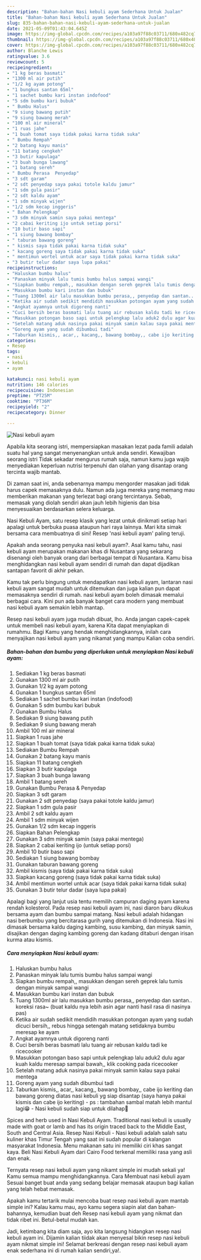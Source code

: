 ```yaml
---
description: "Bahan-bahan Nasi kebuli ayam Sederhana Untuk Jualan"
title: "Bahan-bahan Nasi kebuli ayam Sederhana Untuk Jualan"
slug: 835-bahan-bahan-nasi-kebuli-ayam-sederhana-untuk-jualan
date: 2021-05-09T01:43:04.645Z
image: https://img-global.cpcdn.com/recipes/a103a97f88c03711/680x482cq70/nasi-kebuli-ayam-foto-resep-utama.jpg
thumbnail: https://img-global.cpcdn.com/recipes/a103a97f88c03711/680x482cq70/nasi-kebuli-ayam-foto-resep-utama.jpg
cover: https://img-global.cpcdn.com/recipes/a103a97f88c03711/680x482cq70/nasi-kebuli-ayam-foto-resep-utama.jpg
author: Blanche Lewis
ratingvalue: 3.6
reviewcount: 5
recipeingredient:
- "1 kg beras basmati"
- "1300 ml air putih"
- "1/2 kg ayam potong"
- "1 bungkus santan 65ml"
- "1 sachet bumbu kari instan indofood"
- "5 sdm bumbu kari bubuk"
- " Bumbu Halus"
- "9 siung bawang putih"
- "9 siung bawang merah"
- "100 ml air mineral"
- "1 ruas jahe"
- "1 buah tomat saya tidak pakai karna tidak suka"
- " Bumbu Rempah"
- "2 batang kayu manis"
- "11 batang cengkeh"
- "3 butir kapulaga"
- "3 buah bunga lawang"
- "1 batang sereh"
- " Bumbu Perasa  Penyedap"
- "3 sdt garam"
- "2 sdt penyedap saya pakai totole kaldu jamur"
- "1 sdm gula pasir"
- "2 sdt kaldu ayam"
- "1 sdm minyak wijen"
- "1/2 sdm kecap inggeris"
- " Bahan Pelengkap"
- "3 sdm minyak samin saya pakai mentega"
- "2 cabai keriting ijo untuk setiap porsi"
- "10 butir baso sapi"
- "1 siung bawang bombay"
- " taburan bawang goreng"
- " kismis saya tidak pakai karna tidak suka"
- " kacang goreng saya tidak pakai karna tidak suka"
- " mentimun wortel untuk acar saya tidak pakai karna tidak suka"
- "3 butir telur dadar saya lupa pakai"
recipeinstructions:
- "Haluskan bumbu halus"
- "Panaskan minyak lalu tumis bumbu halus sampai wangi"
- "Siapkan bumbu rempah,, masukkan dengan sereh geprek lalu tumis dengan minyak sampai wangi"
- "Masukkan bumbu kari instan dan bubuk"
- "Tuang 1300ml air lalu masukkan bumbu perasa,, penyedap dan santan.. koreksi rasa~ (buat kaldu nya lebih asin agar nanti hasil rasa di nasinya pas)"
- "Ketika air sudah sedikit mendidih masukkan potongan ayam yang sudah dicuci bersih,, rebus hingga setengah matang setidaknya bumbu meresap ke ayam"
- "Angkat ayamnya untuk digoreng nanti"
- "Cuci bersih beras basmati lalu tuang air rebusan kaldu tadi ke ricecooker"
- "Masukkan potongan baso sapi untuk pelengkap lalu aduk2 dulu agar kuah kaldu meresap sampai bawah,, klik cooking pada ricecooker"
- "Setelah matang aduk nasinya pakai minyak samin kalau saya pakai mentega"
- "Goreng ayam yang sudah dibumbui tadi"
- "Taburkan kismis,, acar,, kacang,, bawang bombay,, cabe ijo keriting dan bawang goreng diatas nasi kebuli yg siap disantap (saya hanya pakai kismis dan cabe ijo keriting) ps : tambahan sambal matah lebih mantul lagi😁 Nasi kebuli sudah siap untuk dilahap🤤"
categories:
- Resep
tags:
- nasi
- kebuli
- ayam

katakunci: nasi kebuli ayam 
nutrition: 146 calories
recipecuisine: Indonesian
preptime: "PT25M"
cooktime: "PT36M"
recipeyield: "2"
recipecategory: Dinner

---
```



![Nasi kebuli ayam](https://img-global.cpcdn.com/recipes/a103a97f88c03711/680x482cq70/nasi-kebuli-ayam-foto-resep-utama.jpg)

Apabila kita seorang istri, mempersiapkan masakan lezat pada famili adalah suatu hal yang sangat menyenangkan untuk anda sendiri. Kewajiban seorang istri Tidak sekadar mengurus rumah saja, namun kamu juga wajib menyediakan keperluan nutrisi terpenuhi dan olahan yang disantap orang tercinta wajib mantab.

Di zaman  saat ini, anda sebenarnya mampu mengorder masakan jadi tidak harus capek memasaknya dulu. Namun ada juga mereka yang memang mau memberikan makanan yang terlezat bagi orang tercintanya. Sebab, memasak yang diolah sendiri akan jauh lebih higienis dan bisa menyesuaikan berdasarkan selera keluarga. 

Nasi Kebuli Ayam, satu resep klasik yang lezat untuk dinikmati setiap hari apalagi untuk berbuka puasa ataupun hari raya lainnya. Mari kita simak bersama cara membuatnya di sini! Resep &#39;nasi kebuli ayam&#39; paling teruji.

Apakah anda seorang penyuka nasi kebuli ayam?. Asal kamu tahu, nasi kebuli ayam merupakan makanan khas di Nusantara yang sekarang disenangi oleh banyak orang dari berbagai tempat di Nusantara. Kamu bisa menghidangkan nasi kebuli ayam sendiri di rumah dan dapat dijadikan santapan favorit di akhir pekan.

Kamu tak perlu bingung untuk mendapatkan nasi kebuli ayam, lantaran nasi kebuli ayam sangat mudah untuk ditemukan dan juga kalian pun dapat memasaknya sendiri di rumah. nasi kebuli ayam boleh dimasak memalui berbagai cara. Kini pun ada banyak banget cara modern yang membuat nasi kebuli ayam semakin lebih mantap.

Resep nasi kebuli ayam juga mudah dibuat, lho. Anda jangan capek-capek untuk membeli nasi kebuli ayam, karena Kita dapat menyiapkan di rumahmu. Bagi Kamu yang hendak menghidangkannya, inilah cara menyajikan nasi kebuli ayam yang nikamat yang mampu Kalian coba sendiri.

<!--inarticleads1-->

##### Bahan-bahan dan bumbu yang diperlukan untuk menyiapkan Nasi kebuli ayam:

1. Sediakan 1 kg beras basmati
1. Gunakan 1300 ml air putih
1. Gunakan 1/2 kg ayam potong
1. Gunakan 1 bungkus santan 65ml
1. Sediakan 1 sachet bumbu kari instan (indofood)
1. Gunakan 5 sdm bumbu kari bubuk
1. Gunakan  Bumbu Halus
1. Sediakan 9 siung bawang putih
1. Sediakan 9 siung bawang merah
1. Ambil 100 ml air mineral
1. Siapkan 1 ruas jahe
1. Siapkan 1 buah tomat (saya tidak pakai karna tidak suka)
1. Sediakan  Bumbu Rempah
1. Gunakan 2 batang kayu manis
1. Siapkan 11 batang cengkeh
1. Siapkan 3 butir kapulaga
1. Siapkan 3 buah bunga lawang
1. Ambil 1 batang sereh
1. Gunakan  Bumbu Perasa &amp; Penyedap
1. Siapkan 3 sdt garam
1. Gunakan 2 sdt penyedap (saya pakai totole kaldu jamur)
1. Siapkan 1 sdm gula pasir
1. Ambil 2 sdt kaldu ayam
1. Ambil 1 sdm minyak wijen
1. Gunakan 1/2 sdm kecap inggeris
1. Siapkan  Bahan Pelengkap
1. Gunakan 3 sdm minyak samin (saya pakai mentega)
1. Siapkan 2 cabai keriting ijo (untuk setiap porsi)
1. Ambil 10 butir baso sapi
1. Sediakan 1 siung bawang bombay
1. Gunakan  taburan bawang goreng
1. Ambil  kismis (saya tidak pakai karna tidak suka)
1. Siapkan  kacang goreng (saya tidak pakai karna tidak suka)
1. Ambil  mentimun wortel untuk acar (saya tidak pakai karna tidak suka)
1. Gunakan 3 butir telur dadar (saya lupa pakai)


Apalagi bagi yang lanjut usia tentu memilih campuran daging ayam karena rendah kolesterol. Pada resep nasi kebuli ayam ini, nasi diaron baru dikukus bersama ayam dan bumbu sampai matang. Nasi kebuli adalah hidangan nasi berbumbu yang bercitarasa gurih yang ditemukan di Indonesia. Nasi ini dimasak bersama kaldu daging kambing, susu kambing, dan minyak samin, disajikan dengan daging kambing goreng dan kadang ditaburi dengan irisan kurma atau kismis. 

<!--inarticleads2-->

##### Cara menyiapkan Nasi kebuli ayam:

1. Haluskan bumbu halus
1. Panaskan minyak lalu tumis bumbu halus sampai wangi
1. Siapkan bumbu rempah,, masukkan dengan sereh geprek lalu tumis dengan minyak sampai wangi
1. Masukkan bumbu kari instan dan bubuk
1. Tuang 1300ml air lalu masukkan bumbu perasa,, penyedap dan santan.. koreksi rasa~ (buat kaldu nya lebih asin agar nanti hasil rasa di nasinya pas)
1. Ketika air sudah sedikit mendidih masukkan potongan ayam yang sudah dicuci bersih,, rebus hingga setengah matang setidaknya bumbu meresap ke ayam
1. Angkat ayamnya untuk digoreng nanti
1. Cuci bersih beras basmati lalu tuang air rebusan kaldu tadi ke ricecooker
1. Masukkan potongan baso sapi untuk pelengkap lalu aduk2 dulu agar kuah kaldu meresap sampai bawah,, klik cooking pada ricecooker
1. Setelah matang aduk nasinya pakai minyak samin kalau saya pakai mentega
1. Goreng ayam yang sudah dibumbui tadi
1. Taburkan kismis,, acar,, kacang,, bawang bombay,, cabe ijo keriting dan bawang goreng diatas nasi kebuli yg siap disantap (saya hanya pakai kismis dan cabe ijo keriting) - ps : tambahan sambal matah lebih mantul lagi😁 - Nasi kebuli sudah siap untuk dilahap🤤


Spices and herb used in Nasi Kebuli Ayam. Traditional nasi kebuli is usually made with goat or lamb and has its origin traced back to the Middle East, South and Central Asia. Resep Nasi Kebuli - Nasi kebuli adalah salah satu kuliner khas Timur Tengah yang saat ini sudah popular di kalangan masyarakat Indonesia. Menu makanan satu ini memiliki ciri khas sangat kaya. Beli Nasi Kebuli Ayam dari Cairo Food terkenal memiliki rasa yang asli dan enak. 

Ternyata resep nasi kebuli ayam yang nikamt simple ini mudah sekali ya! Kamu semua mampu menghidangkannya. Cara Membuat nasi kebuli ayam Sesuai banget buat anda yang sedang belajar memasak ataupun bagi kalian yang telah hebat memasak.

Apakah kamu tertarik mulai mencoba buat resep nasi kebuli ayam mantab simple ini? Kalau kamu mau, ayo kamu segera siapin alat dan bahan-bahannya, kemudian buat deh Resep nasi kebuli ayam yang nikmat dan tidak ribet ini. Betul-betul mudah kan. 

Jadi, ketimbang kita diam saja, ayo kita langsung hidangkan resep nasi kebuli ayam ini. Dijamin kalian tiidak akan menyesal bikin resep nasi kebuli ayam nikmat simple ini! Selamat berkreasi dengan resep nasi kebuli ayam enak sederhana ini di rumah kalian sendiri,ya!.

